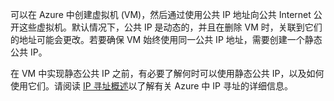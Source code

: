 可以在 Azure 中创建虚拟机 (VM)，然后通过使用公共 IP 地址向公共 Internet 公开这些虚拟机。默认情况下，公共 IP 是动态的，并且在删除 VM 时，关联到它们的地址可能会更改。若要确保 VM 始终使用同一公共 IP 地址，需要创建一个静态公共 IP。

在 VM 中实现静态公共 IP 之前，有必要了解何时可以使用静态公共 IP，以及如何使用它们。请阅读 [IP 寻址概述](/documentation/articles/virtual-network-ip-addresses-overview-classic/)以了解有关 Azure 中 IP 寻址的详细信息。

<!---HONumber=Mooncake_0215_2016-->